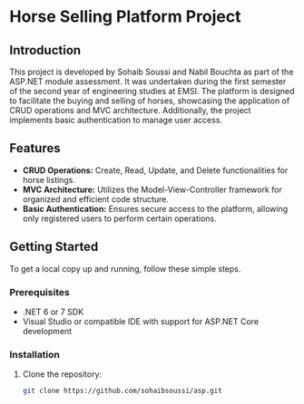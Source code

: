 # Horse Selling Platform Project

## Introduction
This project is developed by Sohaib Soussi and Nabil Bouchta as part of the ASP.NET module assessment. It was undertaken during the first semester of the second year of engineering studies at EMSI. The platform is designed to facilitate the buying and selling of horses, showcasing the application of CRUD operations and MVC architecture. Additionally, the project implements basic authentication to manage user access.

## Features
- **CRUD Operations:** Create, Read, Update, and Delete functionalities for horse listings.
- **MVC Architecture:** Utilizes the Model-View-Controller framework for organized and efficient code structure.
- **Basic Authentication:** Ensures secure access to the platform, allowing only registered users to perform certain operations.

## Getting Started
To get a local copy up and running, follow these simple steps.

### Prerequisites
- .NET 6 or 7 SDK
- Visual Studio or compatible IDE with support for ASP.NET Core development

### Installation
1. Clone the repository:
   ```sh
   git clone https://github.com/sohaibsoussi/asp.git

